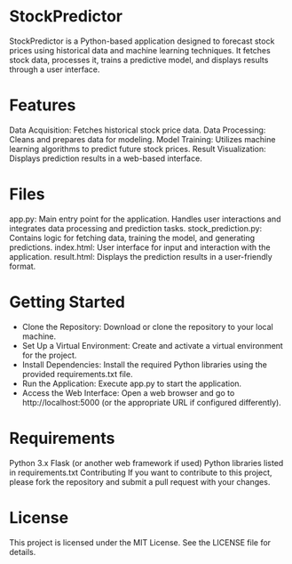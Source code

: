 # StockPredictor
StockPredictor is a Python-based application designed to forecast stock prices using historical data and machine learning techniques. It fetches stock data, processes it, trains a predictive model, and displays results through a user interface.

# Features
Data Acquisition: Fetches historical stock price data.
Data Processing: Cleans and prepares data for modeling.
Model Training: Utilizes machine learning algorithms to predict future stock prices.
Result Visualization: Displays prediction results in a web-based interface.

# Files
app.py: Main entry point for the application. Handles user interactions and integrates data processing and prediction tasks.
stock_prediction.py: Contains logic for fetching data, training the model, and generating predictions.
index.html: User interface for input and interaction with the application.
result.html: Displays the prediction results in a user-friendly format.

# Getting Started
- Clone the Repository: Download or clone the repository to your local machine.
- Set Up a Virtual Environment: Create and activate a virtual environment for the project.
- Install Dependencies: Install the required Python libraries using the provided requirements.txt file.
- Run the Application: Execute app.py to start the application.
- Access the Web Interface: Open a web browser and go to http://localhost:5000 (or the appropriate URL if configured differently).

# Requirements
Python 3.x
Flask (or another web framework if used)
Python libraries listed in requirements.txt
Contributing
If you want to contribute to this project, please fork the repository and submit a pull request with your changes.

# License
This project is licensed under the MIT License. See the LICENSE file for details.
